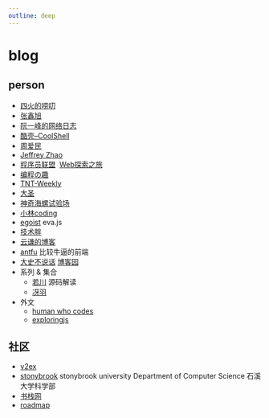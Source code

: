 ```yaml
---
outline: deep
---
```

# blog
## person
- [四火的唠叨](https://www.raychase.net/allarticles)
- [张鑫旭](https://www.zhangxinxu.com/wordpress/)
- [阮一峰的网络日志](https://www.ruanyifeng.com/blog/archives.html)
- [酷壳–CoolShell](https://coolshell.cn/)
- [周爱民](https://blog.csdn.net/aimingoo)
- [Jeffrey Zhao](http://blog.zhaojie.me/)
- [程序员联盟](https://www.jianshu.com/u/44339a8a9afa) &nbsp;[Web探索之旅](https://www.jianshu.com/nb/4686146)
- [编程の趣](https://www.tangshuang.net/code)
- [TNT-Weekly](https://github.com/tnfe/TNT-Weekly/tree/master)
- [大圣](https://shengxinjing.cn/)
- [神奇海螺试验场](https://lab.magiconch.com/)
- [小林coding](https://xiaolincoding.com/)
- [egoist](https://egoist.dev/) eva.js
- [技术胖](https://www.jspang.com/)
- [云谦的博客](https://sorrycc.com)
- [antfu](https://antfu.me/) 比较牛逼的前端
- [大史不说话](https://github.com/dashnowords/blogs/) [博客园](https://www.cnblogs.com/dashnowords/p/10127926.html)
- 系列 & 集合
  - [若川](https://juejin.cn/user/1415826704971918/posts) 源码解读
  - [冴羽](https://juejin.cn/user/712139234359182/posts)
- 外文
  - [human who codes](https://humanwhocodes.com/blog/)
  - [exploringjs](https://exploringjs.com/)
## 社区
- [v2ex](https://www.v2ex.com/)
- [stonybrook](https://www.cs.stonybrook.edu/) stonybrook university Department of Computer Science 石溪大学科学部
- [书栈网](https://www.bookstack.cn/)
- [roadmap](https://roadmap.sh/)

